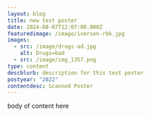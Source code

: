 ```yaml
---
layout: blog
title: new test poster
date: 2024-08-07T12:07:00.000Z
featuredimage: /image/iverson-rbk.jpg
images:
  - src: /image/drugs-ad.jpg
    alt: Drugs=bad
  - src: /image/img_1357.png
type: content
descblurb: description for this test poster
postyear: "2022"
contentdesc: Scanned Poster
---
```

body of content here
